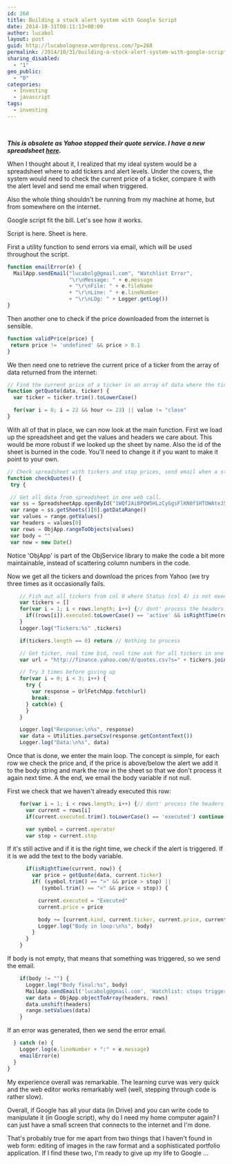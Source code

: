 ```yaml
---
id: 268
title: Building a stock alert system with Google Script
date: 2014-10-31T08:11:13+00:00
author: lucabol
layout: post
guid: http://lucabolognese.wordpress.com/?p=268
permalink: /2014/10/31/building-a-stock-alert-system-with-google-script/
sharing_disabled:
  - "1"
geo_public:
  - "0"
categories:
  - Investing
  - javascript
tags:
  - investing
---
```

&nbsp;


***This is obsolete as Yahoo stopped their quote service. I have a new spreadsheet [here](https://docs.google.com/spreadsheets/d/1OimxgxAgwY3GeCSvnzlEbQTPnWDU0-AnyvZMc3RfgdA/edit?usp=sharing).***

When I thought about it, I realized that my ideal system would be a spreadsheet where to add tickers and alert levels. Under the covers, the system would need to check the current price of a ticker, compare it with the alert level and send me email when triggered.

Also the whole thing shouldn't be running from my machine at home, but from somewhere on the internet.

Google script fit the bill. Let's see how it works.

Script is here. Sheet is here.

First a utility function to send errors via email, which will be used throughout the script.

~~~javascript
function emailError(e) {
  MailApp.sendEmail("lucabolg@gmail.com", "Watchlist Error",
                    "\r\nMessage: " + e.message
                    + "\r\nFile: " + e.fileName
                    + "\r\nLine: " + e.lineNumber
                    + "\r\nLOg: " + Logger.getLog())
}
~~~
Then another one to check if the price downloaded from the internet is sensible.

~~~javascript
function validPrice(price) {
 return price != 'undefined' && price > 0.1
}
~~~
We then need one to retrieve the current price of a ticker from the array of data returned from the internet:

~~~javascript
// Find the current price of a ticker in an array of data where the ticker is the first column
function getQuote(data, ticker) {
  var ticker = ticker.trim().toLowerCase()

  for(var i = 0; i = 22 && hour <= 23) || value != "close"
}
~~~
With all of that in place, we can now look at the main function. First we load up the spreadsheet and get the values and headers we care about. This would be more robust if we looked up the sheet by name. Also the id of the sheet is burned in the code. You'll need to change it if you want to make it point to your own.

~~~javascript
// Check spreadsheet with tickers and stop prices, send email when a stop is hit and mark the row as 'Executed'.
function checkQuotes() {
 try {

 // Get all data from spreadsheet in one web call.
 var ss = SpreadsheetApp.openById("1WQf2AiBPQW5HLzCyGgsFlKN0f1HTOWAteJ5bJCXVnlc")
 var range = ss.getSheets()[0].getDataRange()
 var values = range.getValues()
 var headers = values[0]
 var rows = ObjApp.rangeToObjects(values)
 var body = ""
 var now = new Date()
~~~
Notice 'ObjApp' is part of the ObjService library to make the code a bit more maintainable, instead of scattering column numbers in the code.

Now we get all the tickers and download the prices from Yahoo (we try three times as it occasionally fails.

~~~javascript
    // Fish out all tickers from col 0 where Status (col 4) is not executed
    var tickers = []
    for(var i = 1; i < rows.length; i++) {// dont' process the headers
      if((rows[i]).executed.toLowerCase() == 'active' && isRightTime(rows[i], now)) tickers.push((rows[i]).ticker.trim().toLowerCase())
    }
    Logger.log("Tickers:%s" ,tickers)

    if(tickers.length == 0) return // Nothing to process

    // Get ticker, real time bid, real time ask for all tickers in one web call
    var url = "http://finance.yahoo.com/d/quotes.csv?s=" + tickers.join("+") + "&f=sl1"//"&f=sb2b3"

    // Try 3 times before giving up
    for(var i = 0; i < 3; i++) {
      try {
        var response = UrlFetchApp.fetch(url)
        break;
      } catch(e) {
      }
    }

    Logger.log("Response:\n%s", response)
    var data = Utilities.parseCsv(response.getContentText())
    Logger.log("Data:\n%s", data)
~~~
Once that is done, we enter the main loop. The concept is simple, for each row we check the price and, if the price is above/below the alert we add it to the body string and mark the row in the sheet so that we don't process it again next time. A the end, we email the body variable if not null.

First we check that we haven't already executed this row:

~~~javascript
    for(var i = 1; i < rows.length; i++) {// dont' process the headers
      var current = rows[i]
      if(current.executed.trim().toLowerCase() == 'executed') continue // no need to process it as it is 'Executed'

      var symbol = current.operator
      var stop = current.stop
~~~
If it's still active and if it is the right time, we check if the alert is triggered. If it is we add the text to the body variable.

~~~javascript
      if(isRightTime(current, now)) {
        var price = getQuote(data, current.ticker)
        if( (symbol.trim() == ">" && price > stop) ||
           (symbol.trim() == "<" && price < stop)) {

          current.executed = "Executed"
          current.price = price

          body += [current.kind, current.ticker, current.price, current.operator, current.stop, "\r\n"].join(" ")
          Logger.log("Body in loop:\n%s", body)
        }
      }
    }
~~~
If body is not empty, that means that something was triggered, so we send the email.

~~~javascript
    if(body != "") {
      Logger.log("Body final:%s", body)
      MailApp.sendEmail('lucabolg@gmail.com', 'Watchlist: stops triggered', body)
      var data = ObjApp.objectToArray(headers, rows)
      data.unshift(headers)
      range.setValues(data)
    }
~~~
If an error was generated, then we send the error email.

~~~javascript
  } catch (e) {
    Logger.log(e.lineNumber + ":" + e.message)
    emailError(e)
  }
}
~~~
My experience overall was remarkable. The learning curve was very quick and the web editor works remarkably well (well, stepping through code is rather slow).

Overall, if Google has all your data (in Drive) and you can write code to manipulate it (in Google script), why do I need my home computer again? I can just have a small screen that connects to the internet and I'm done.

That's probably true for me apart from two things that I haven't found in web form: editing of images in the raw format and a sophisticated portfolio application. If I find these two, I'm ready to give up my life to Google ...